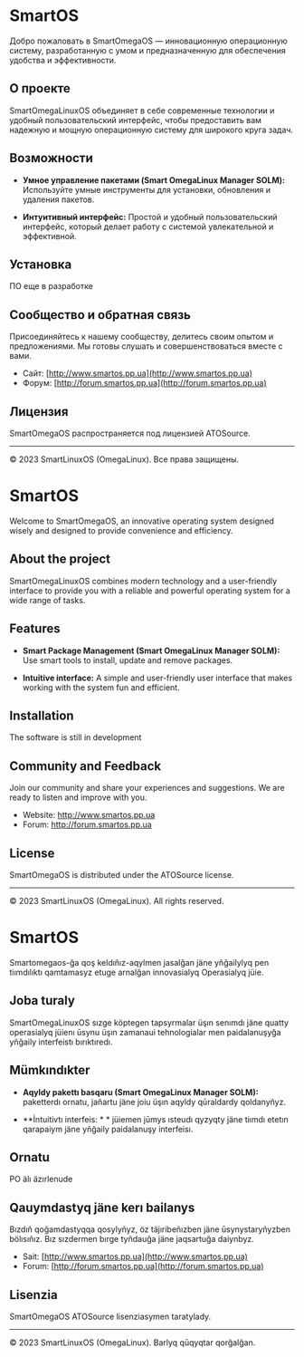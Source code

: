 # SmartOS

Добро пожаловать в SmartOmegaOS — инновационную операционную систему, разработанную с умом и предназначенную для обеспечения удобства и эффективности.

## О проекте

SmartOmegaLinuxOS объединяет в себе современные технологии и удобный пользовательский интерфейс, чтобы предоставить вам надежную и мощную операционную систему для широкого круга задач.

## Возможности

- **Умное управление пакетами (Smart OmegaLinux Manager SOLM):** Используйте умные инструменты для установки, обновления и удаления пакетов.

- **Интуитивный интерфейс:** Простой и удобный пользовательский интерфейс, который делает работу с системой увлекательной и эффективной.


## Установка

ПО еще в разработке

## Сообщество и обратная связь

Присоединяйтесь к нашему сообществу, делитесь своим опытом и предложениями. Мы готовы слушать и совершенствоваться вместе с вами.

- Сайт: [http://www.smartos.pp.ua](http://www.smartos.pp.ua)
- Форум: [http://forum.smartos.pp.ua](http://forum.smartos.pp.ua)

## Лицензия

SmartOmegaOS распространяется под лицензией ATOSource.

---

© 2023 SmartLinuxOS (OmegaLinux). Все права защищены.
# SmartOS

Welcome to SmartOmegaOS, an innovative operating system designed wisely and designed to provide convenience and efficiency.

## About the project

SmartOmegaLinuxOS combines modern technology and a user-friendly interface to provide you with a reliable and powerful operating system for a wide range of tasks.

## Features

- **Smart Package Management (Smart OmegaLinux Manager SOLM):** Use smart tools to install, update and remove packages.

- **Intuitive interface:** A simple and user-friendly user interface that makes working with the system fun and efficient.


## Installation

The software is still in development

## Community and Feedback

Join our community and share your experiences and suggestions. We are ready to listen and improve with you.

- Website: [http://www.smartos.pp.ua ](http://www.smartos.pp.ua )
- Forum: [http://forum.smartos.pp.ua ](http://forum.smartos.pp.ua )

## License

SmartOmegaOS is distributed under the ATOSource license.

---

© 2023 SmartLinuxOS (OmegaLinux). All rights reserved.
# SmartOS

Smartomegaos-ğa qoş keldıñız-aqylmen jasalğan jäne yñğailylyq pen tiımdılıktı qamtamasyz etuge arnalğan innovasialyq Operasialyq jüie.

## Joba turaly

SmartOmegaLinuxOS sızge köptegen tapsyrmalar üşın senımdı jäne quatty operasialyq jüienı ūsynu üşın zamanaui tehnologialar men paidalanuşyğa yñğaily interfeistı bırıktıredı.

## Mümkındıkter

- **Aqyldy pakettı basqaru (Smart OmegaLinux Manager SOLM):** paketterdı ornatu, jañartu jäne joiu üşın aqyldy qūraldardy qoldanyñyz.

- **İntuitivtı interfeis: * * jüiemen jūmys ısteudı qyzyqty jäne tiımdı etetın qarapaiym jäne yñğaily paidalanuşy interfeisı.


## Ornatu

PO älı äzırlenude

## Qauymdastyq jäne kerı bailanys

Bızdıñ qoğamdastyqqa qosylyñyz, öz täjıribeñızben jäne ūsynystaryñyzben bölısıñız. Bız sızdermen bırge tyñdauğa jäne jaqsartuğa daiynbyz.

- Sait: [http://www.smartos.pp.ua](http://www.smartos.pp.ua)
- Forum: [http://forum.smartos.pp.ua](http://forum.smartos.pp.ua)

## Lisenzia

SmartOmegaOS ATOSource lisenziasymen taratylady.

---

© 2023 SmartLinuxOS (OmegaLinux). Barlyq qūqyqtar qorğalğan.
